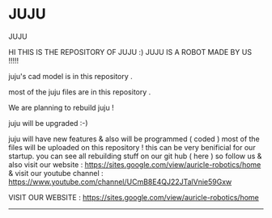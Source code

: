 # JUJU
JUJU


HI THIS IS THE REPOSITORY OF JUJU :) JUJU IS A ROBOT MADE BY US  !!!!!


juju's cad model is in this repository  . 

most of the juju files are in this repository  .


We are planning to rebuild juju   !






juju will be upgraded  :-)







juju will have new features & also will be programmed ( coded ) 
most of the files will be uploaded on this repository !
this can be very benificial for our startup.
you can see all rebuilding stuff on our git hub ( here ) so follow us & also visit our website : https://sites.google.com/view/auricle-robotics/home
& visit our youtube channel :  https://www.youtube.com/channel/UCmB8E4QJ22JTalVnie59Gxw

VISIT OUR WEBSITE : https://sites.google.com/view/auricle-robotics/home

____________________________________________________________________________________________________________________________________________________________
